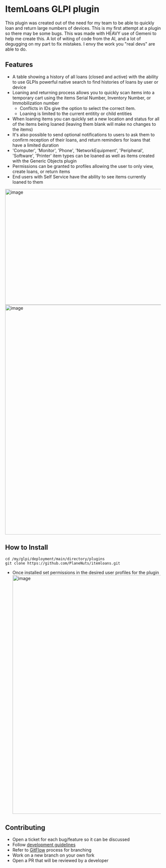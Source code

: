 # ItemLoans GLPI plugin

This plugin was created out of the need for my team to be able to quickly loan and return large numbers of devices. This is my first attempt at a plugin so there may be some bugs. This was made with HEAVY use of Gemeni to help me create this. A lot of witing of code from the AI, and a lot of degugging on my part to fix mistakes. I envy the work you "real devs" are able to do. 

## Features
* A table showing a history of all loans (closed and active) with the ability to use GLPIs powerful native search to find histories of loans by user or device
* Loaning and returning process allows you to quickly scan items into a temporary cart using the items Serial Number, Inventory Number, or Immobilization number
  * Conflicts in IDs give the option to select the correct item.
  * Loaning is limited to the current entitity or child entities
* When loaning items you can quickly set a new location and status for all of the items being loaned (leaving them blank will make no changes to the items)
* It's also possible to send optional notifications to users to ask them to confirm reception of their loans, and return reminders for loans that have a limited duration 
* 'Computer', 'Monitor', 'Phone', 'NetworkEquipment', 'Peripheral', 'Software', 'Printer' item types can be loaned as well as items created with the Generic Objects plugin
* Permissions can be granted to profiles allowing the user to only view, create loans, or return items
* End users with Self Service have the ability to see items currently loaned to them

<img width="907" height="374" alt="image" src="https://github.com/user-attachments/assets/2c490aae-bf91-4183-b1a5-d60346e30a2c" />

<img width="1451" height="742" alt="image" src="https://github.com/user-attachments/assets/56b3027a-76a8-4b22-a0d2-6554a939beca" />



## How to Install
```
cd /my/glpi/deployment/main/directory/plugins
git clone https://github.com/PlaneNuts/itemloans.git
```

* Once installed set permissions in the desired user profiles for the plugin
  <img width="1524" height="771" alt="image" src="https://github.com/user-attachments/assets/05d8ae37-2422-4704-aef9-d4bf6845c21e" />


## Contributing

* Open a ticket for each bug/feature so it can be discussed
* Follow [development guidelines](http://glpi-developer-documentation.readthedocs.io/en/latest/plugins/index.html)
* Refer to [GitFlow](http://git-flow.readthedocs.io/) process for branching
* Work on a new branch on your own fork
* Open a PR that will be reviewed by a developer
